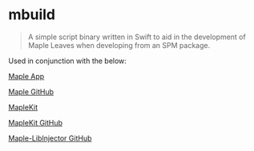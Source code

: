 # mbuild

> A simple script binary written in Swift to aid in the development of Maple Leaves when developing from an SPM package.

Used in conjunction with the below:

[Maple App](https://maple.halz.dev)
    
[Maple GitHub](https://github.com/ha1lie/maple)

[MapleKit](https://maplekit.halz.dev)

[MapleKit GitHub](https://github.com/ha1lie/maplekit)

[Maple-LibInjector GitHub](https://github.com/ha1lie/maple-libinjector)
